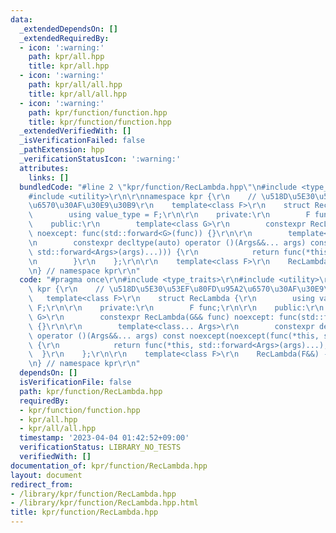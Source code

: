 ```yaml
---
data:
  _extendedDependsOn: []
  _extendedRequiredBy:
  - icon: ':warning:'
    path: kpr/all.hpp
    title: kpr/all.hpp
  - icon: ':warning:'
    path: kpr/all/all.hpp
    title: kpr/all/all.hpp
  - icon: ':warning:'
    path: kpr/function/function.hpp
    title: kpr/function/function.hpp
  _extendedVerifiedWith: []
  _isVerificationFailed: false
  _pathExtension: hpp
  _verificationStatusIcon: ':warning:'
  attributes:
    links: []
  bundledCode: "#line 2 \"kpr/function/RecLambda.hpp\"\n#include <type_traits>\r\n\
    #include <utility>\r\n\r\nnamespace kpr {\r\n    // \u518D\u5E30\u53EF\u80FD\u95A2\
    \u6570\u30AF\u30E9\u30B9\r\n    template<class F>\r\n    struct RecLambda {\r\n\
    \        using value_type = F;\r\n\r\n    private:\r\n        F func;\r\n\r\n\
    \    public:\r\n        template<class G>\r\n        constexpr RecLambda(G&& func)\
    \ noexcept: func(std::forward<G>(func)) {}\r\n\r\n        template<class... Args>\r\
    \n        constexpr decltype(auto) operator ()(Args&&... args) const noexcept(noexcept(func(*this,\
    \ std::forward<Args>(args)...))) {\r\n            return func(*this, std::forward<Args>(args)...);\r\
    \n        }\r\n    };\r\n\r\n    template<class F>\r\n    RecLambda(F&&) -> RecLambda<std::decay_t<F>>;\r\
    \n} // namespace kpr\r\n"
  code: "#pragma once\r\n#include <type_traits>\r\n#include <utility>\r\n\r\nnamespace\
    \ kpr {\r\n    // \u518D\u5E30\u53EF\u80FD\u95A2\u6570\u30AF\u30E9\u30B9\r\n \
    \   template<class F>\r\n    struct RecLambda {\r\n        using value_type =\
    \ F;\r\n\r\n    private:\r\n        F func;\r\n\r\n    public:\r\n        template<class\
    \ G>\r\n        constexpr RecLambda(G&& func) noexcept: func(std::forward<G>(func))\
    \ {}\r\n\r\n        template<class... Args>\r\n        constexpr decltype(auto)\
    \ operator ()(Args&&... args) const noexcept(noexcept(func(*this, std::forward<Args>(args)...)))\
    \ {\r\n            return func(*this, std::forward<Args>(args)...);\r\n      \
    \  }\r\n    };\r\n\r\n    template<class F>\r\n    RecLambda(F&&) -> RecLambda<std::decay_t<F>>;\r\
    \n} // namespace kpr\r\n"
  dependsOn: []
  isVerificationFile: false
  path: kpr/function/RecLambda.hpp
  requiredBy:
  - kpr/function/function.hpp
  - kpr/all.hpp
  - kpr/all/all.hpp
  timestamp: '2023-04-04 01:42:52+09:00'
  verificationStatus: LIBRARY_NO_TESTS
  verifiedWith: []
documentation_of: kpr/function/RecLambda.hpp
layout: document
redirect_from:
- /library/kpr/function/RecLambda.hpp
- /library/kpr/function/RecLambda.hpp.html
title: kpr/function/RecLambda.hpp
---
```

